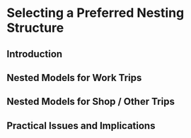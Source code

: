 # Selecting a Preferred Nesting Structure

## Introduction

## Nested Models for Work Trips

## Nested Models for Shop / Other Trips

## Practical Issues and Implications
